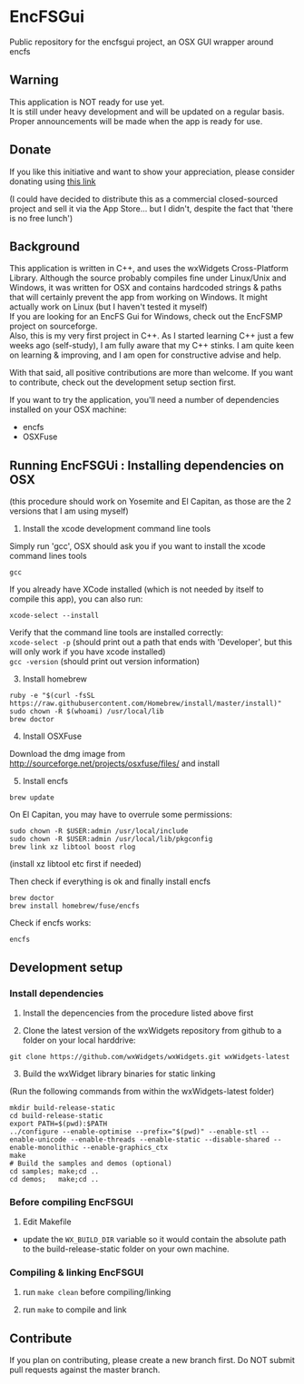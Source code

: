 # EncFSGui

Public repository for the encfsgui project, an OSX GUI wrapper around encfs

## Warning 
This application is NOT ready for use yet. <br>
It is still under heavy development and will be updated on a regular basis.<br>
Proper announcements will be made when the app is ready for use. <br>

## Donate

If you like this initiative and want to show your appreciation, please consider donating using [this link](https://www.paypal.com/cgi-bin/webscr?cmd=_donations&bn=EncFSGUI&business=peter.ve@corelan.be&currency_code=EUR&item_name=Support%20EncFSGui%20Project)<br>

(I could have decided to distribute this as a commercial closed-sourced project and sell it via the App Store... but I didn't, despite the fact that 'there is no free lunch')<br>


## Background
This application is written in C++, and uses the wxWidgets Cross-Platform Library.  Although the source probably compiles fine under Linux/Unix and Windows, it was written for OSX and contains hardcoded strings & paths that will certainly prevent the app from working on Windows.  It might actually work on Linux (but I haven't tested it myself)<br>
If you are looking for an EncFS Gui for Windows, check out the EncFSMP project on sourceforge.<br>
Also, this is my very first project in C++.  As I started learning C++ just a few weeks ago (self-study), I am fully aware that my C++ stinks. I am quite keen on learning & improving, and I am open for constructive advise and help.<br>

With that said, all positive contributions are more than welcome. If you want to contribute, check out the development setup section first.<br>

If you want to try the application, you'll need a number of dependencies installed on your OSX machine:
- encfs
- OSXFuse


## Running EncFSGUi : Installing dependencies on OSX

(this procedure should work on Yosemite and El Capitan, as those are the 2 versions that I am using myself) 


1. Install the xcode development command line tools

  Simply run 'gcc', OSX should ask you if you want to install the xcode command lines tools

  ```
  gcc
  ```

  If you already have XCode installed (which is not needed by itself to compile this app), you can also run:

  ```
  xcode-select --install
  ```

  Verify that the command line tools are installed correctly:<br>
  `xcode-select -p` 	(should print out a path that ends with 'Developer', but this will only work if you have xcode installed)<br>
  `gcc -version`		(should print out version information)<br>


3. Install homebrew

  ```
  ruby -e "$(curl -fsSL https://raw.githubusercontent.com/Homebrew/install/master/install)"
  sudo chown -R $(whoami) /usr/local/lib
  brew doctor
  ```

4. Install OSXFuse

  Download the dmg image from http://sourceforge.net/projects/osxfuse/files/ and install


5. Install encfs

  ```
  brew update
  ```

  On El Capitan, you may have to overrule some permissions:

  ```
  sudo chown -R $USER:admin /usr/local/include
  sudo chown -R $USER:admin /usr/local/lib/pkgconfig
  brew link xz libtool boost rlog
  ```
  (install xz libtool etc first if needed)

  Then check if everything is ok and finally install encfs

  ```
  brew doctor
  brew install homebrew/fuse/encfs
  ```

  Check if encfs works:
  ```
  encfs
  ```


## Development setup

### Install dependencies

1. Install the depencencies from the procedure listed above first

2. Clone the latest version of the wxWidgets repository from github to a folder on your local harddrive:

  ```
  git clone https://github.com/wxWidgets/wxWidgets.git wxWidgets-latest
  ```

3. Build the wxWidget library binaries for static linking  

  (Run the following commands from within the wxWidgets-latest folder)

  ```
  mkdir build-release-static
  cd build-release-static
  export PATH=$(pwd):$PATH
  ../configure --enable-optimise --prefix="$(pwd)" --enable-stl --enable-unicode --enable-threads --enable-static --disable-shared --enable-monolithic --enable-graphics_ctx
  make
  # Build the samples and demos (optional)
  cd samples; make;cd ..
  cd demos;   make;cd ..
  ```


### Before compiling EncFSGUI

1. Edit Makefile

  - update the `WX_BUILD_DIR` variable so it would contain the absolute path to the build-release-static folder on your own machine.


### Compiling & linking EncFSGUI

1. run `make clean` before compiling/linking

2. run `make` to compile and link


## Contribute

If you plan on contributing, please create a new branch first.  Do NOT submit pull requests against the master branch.



